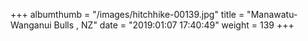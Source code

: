 +++
albumthumb = "/images/hitchhike-00139.jpg"
title = "Manawatu-Wanganui Bulls , NZ"
date = "2019:01:07 17:40:49"
weight = 139
+++
